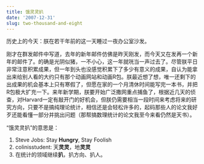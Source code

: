 ```yaml
---
title: 饿灵灵扒
date: '2007-12-31'
slug: two-thousand-and-eight
---
```


历史上的今天：朕在若干年前的这一天睡过一夜办公室沙发。

刚才在群发邮件中写道，去年的新年邮件仿佛是昨天刚发，而今天又在发再一个新年的邮件了。的确是光阴似猪，一不小心，这一年就咣当一声过去了。尽管朕平日非常注意积累成果，但一年到头也没感觉积累下了多少有意义的成果，自认为能拿出来给别人看的大约只有那个动画网站和动画R包。朕最近想了想，唯一还剩下的出成果的机会基本上只有寒假了，但愿在家的一个月清休时间能写完一本书，并把R包极大扩充一下。来年新学期，朕要开始广泛撒网重点捕鱼了，根据近几天的侦查，对Harvard一定有敲开门的好机会，但朕仍需要相当一段时间来考虑将来的研究方向，只要不是搞纯理论统计，相信还是会轻松许多的，起码那些人的论文我好歹还能看懂一部分并挑出问题（那帮搞数理统计的论文我至今来看仍然是天书）。

“饿灵灵扒”的意思是：

1. Steve Jobs: Stay **Hungry**, Stay Foolish
2. colinisstudent: 天**灵灵**，地**灵灵**
3. 在统计的领域继续**扒**，扒方向、扒人。

